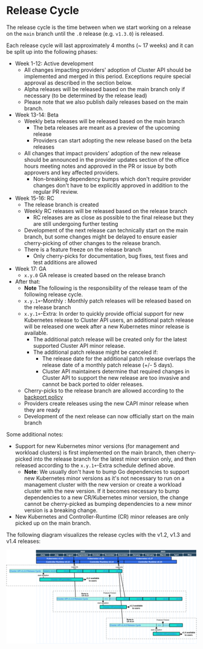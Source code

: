 # Release Cycle

The release cycle is the time between when we start working on a release on the `main` branch until the `.0` release (e.g. `v1.3.0`) is released.

Each release cycle will last approximately 4 months (~ 17 weeks) and it can be split up into the following phases:

* Week 1-12: Active development
    * All changes impacting providers' adoption of Cluster API should be implemented and merged in this period. Exceptions
      require special approval as described in the section below.
    * Alpha releases will be released based on the main branch only if necessary (to be determined by the release lead)
    * Please note that we also publish daily releases based on the main branch.
* Week 13-14: Beta
    * Weekly beta releases will be released based on the main branch
        * The beta releases are meant as a preview of the upcoming release
        * Providers can start adopting the new release based on the beta releases
    * All changes that impact providers' adoption of the new release should be announced in the provider updates section
      of the office hours meeting notes and approved in the PR or issue by both approvers and key affected providers.
        * Non-breaking dependency bumps which don't require provider changes don't have to be explicitly approved
          in addition to the regular PR review.
* Week 15-16: RC
    * The release branch is created
    * Weekly RC releases will be released based on the release branch
        * RC releases are as close as possible to the final release but they are still undergoing further testing
    * Development of the next release can technically start on the main branch, but some changes might be delayed
      to ensure easier cherry-picking of other changes to the release branch.
    * There is a feature freeze on the release branch
        * Only cherry-picks for documentation, bug fixes, test fixes and test additions are allowed
* Week 17: GA
    * `x.y.0` GA release is created based on the release branch
* After that:
    * **Note** The following is the responsibility of the release team of the following release cycle.
    * `x.y.1+`-Monthly : Monthly patch releases will be released based on the release branch
    * `x.y.1+`-Extra: In order to quickly provide official support for new Kubernetes release to Cluster API users, an additional
      patch release will be released one week after a new Kubernetes minor release is available.
      * The additional patch release will be created only for the latest supported Cluster API minor release.
      * The additional patch release might be canceled if: 
        * The release date for the additional patch release overlaps the release date of a monthly patch release (+/- 5 days).
        * Cluster API maintainers determine that required changes in Cluster API to support the new release are too
          invasive and cannot be back ported to older releases.
  * Cherry-picks to the release branch are allowed according to the [backport policy](https://github.com/kubernetes-sigs/cluster-api/blob/main/CONTRIBUTING.md#backporting-a-patch)
  * Providers create releases using the new CAPI minor release when they are ready
  * Development of the next release can now officially start on the main branch

Some additional notes:

* Support for new Kubernetes minor versions (for management and workload clusters) is first implemented
  on the main branch, then cherry-picked into the release branch for the latest minor version only, and then
  released according to the `x.y.1+`-Extra schedule defined above.
    * **Note**: We usually don't have to bump Go dependencies to support new Kubernetes minor versions as it's not necessary
      to run on a management cluster with the new version or create a workload cluster with the new version.
      If it becomes necessary to bump dependencies to a new CR/Kubernetes minor version, the change cannot be cherry-picked
      as bumping dependencies to a new minor version is a breaking change.
* New Kubernetes and Controller-Runtime (CR) minor releases are only picked up on the main branch.

The following diagram visualizes the release cycles with the v1.2, v1.3 and v1.4 releases:

<!-- The release cycle png can be opened and edited in draw.io -->
![Release Cycle Overview](release-cycle-overview.png)
